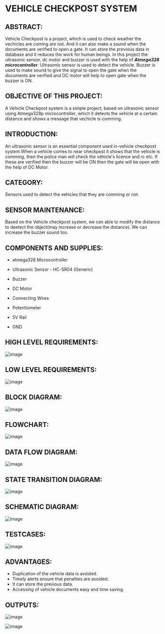    <h1> VEHICLE CHECKPOST SYSTEM </h1>
<h2> ABSTRACT: </h2>

Vehicle Checkpost is a project, which is used to check weather the vechicles are coming are not. And it can also make a sound when the documents are verified to open a gate. It can store the previous data in database and it reduces the work for human beings. In this project the ultrasonic sensor, dc motor and buzzer is used with the help of <i><b>Atmega328 microcontroller</b></i>. Ultrasonic sensor is used to detect the vehicle. Buzzer is used to make sound to give the signal to open the gate when the documents are verified and DC motor will help to open gate when the buzzer is ON.

<h2> OBJECTIVE OF THIS PROJECT: </h2>

A Vehicle Checkpost system is a simple project, based on ultrasonic sensor using Atmega328p microcontroller, which it detects the vehicle at a certain distance and shows a message that vechicle is comming.

<h2> INTRODUCTION: </h2>

An ultrasonic sensor is an essential component used in-vehicle checkpost system.When a vehicle comes to near checkpost it shows that the vehicle is comming, then the police man will check the vehicle's licence and rc etc. If these are verified then the buzzer will be ON then the gate will be open with the help of DC Motor.

<h2> CATEGORY: </h2>

Sensors used to detect the vehicles that they are comming or not.

<h2> SENSOR MAINTENANCE: </h2>

Based on the Vehicle checkpost system, we can able to modify the distance to deetect the object(may increase or decrease the distance). We can increase the buzzer sound too.

<h2> COMPONENTS AND SUPPLIES: </h2>

- atmega328 Microcontroller

- Ultrasonic Sensor - HC-SR04 (Generic)

- Buzzer

- DC Motor

- Connecting Wires

- Potentiometer

- 5V Rail

- GND

<h2> HIGH LEVEL REQUIREMENTS: </H2>


![image](https://user-images.githubusercontent.com/101562643/164447494-d6ebbbaf-62ea-415e-9b0d-56c795973163.png)


<h2> LOW LEVEL REQUIREMENTS: </H2>


![image](https://user-images.githubusercontent.com/101562643/164447618-d47e632f-7a61-4008-978c-cc1d05758ecd.png)



<h2> BLOCK DIAGRAM: </h2>


![image](https://user-images.githubusercontent.com/101562643/164180311-dea8dcc7-9f56-41cc-a364-363cd9dae8a4.png)

<h2> FLOWCHART: </h2>


![image](https://user-images.githubusercontent.com/101562643/164411983-91ee7ff0-6ded-450f-81ca-82cffdf295bb.png)

<h2> DATA FLOW DIAGRAM: </h2>


![image](https://user-images.githubusercontent.com/101562643/164424548-7641d706-21ba-4de0-902a-95f485d56ada.png)

<h2> STATE TRANSITION DIAGRAM: </h2>


![image](https://user-images.githubusercontent.com/101562643/164431542-be82c710-c024-4ebf-aa52-9b39c6dfe3e5.png)


<h2> SCHEMATIC DIAGRAM: </h2>


![image](https://user-images.githubusercontent.com/101562643/164168817-8aa18c4b-74b7-49b5-a242-5aad09547a8c.png)


<h2> TESTCASES: </h2>


![image](https://user-images.githubusercontent.com/101562643/164449435-941559d7-f4a9-44ba-bec4-8ccfbb55add3.png)


<h2> ADVANTAGES: </h2>

- Duplication of the vehicle data is avoided.
- Timely alerts ensure that penalties are avoided.
- It can store the previous data.
- Accessing of vehicle documents easy and time saving.

<h2> OUTPUTS: </h2>

![image](https://user-images.githubusercontent.com/101562643/164168817-8aa18c4b-74b7-49b5-a242-5aad09547a8c.png)


![image](https://user-images.githubusercontent.com/101562643/164169155-2459f4aa-2fd8-4973-9855-75f540293b6b.png)


